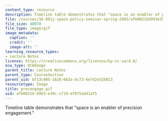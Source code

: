 ```yaml
---
content_type: resource
description: Timeline table demonstrates that "space is an enabler of precision engagement."
file: /courses/16-891j-space-policy-seminar-spring-2003/afb0021b6993e39cc719ef875ad41af5_precengage.gif
file_size: 48970
file_type: image/gif
image_metadata:
  caption: ''
  credit: ''
  image-alt: ''
learning_resource_types:
- Lecture Notes
license: https://creativecommons.org/licenses/by-nc-sa/4.0/
ocw_type: OCWImage
parent_title: Lecture Notes
parent_type: CourseSection
parent_uid: b713c905-1628-663a-bc73-6e7d2e52b013
resourcetype: Image
title: precengage.gif
uid: afb0021b-6993-e39c-c719-ef875ad41af5
---
```

Timeline table demonstrates that "space is an enabler of precision engagement."